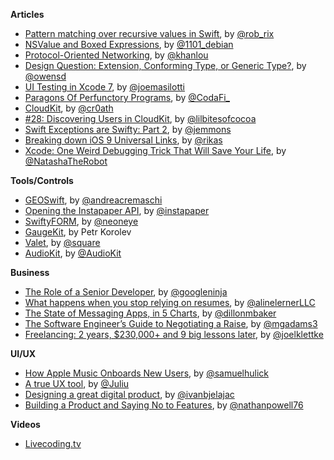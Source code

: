 **Articles**

* [Pattern matching over recursive values in Swift](http://antitypical.com/swift/2015/07/01/pattern-matching-over-recursive-values-in-swift/), by [@rob_rix](https://twitter.com/rob_rix)
* [NSValue and Boxed Expressions](https://alexdenisov.github.io/blog/nsvalue-and-boxed-expressions/), by [@1101_debian](https://twitter.com/1101_debian)
* [Protocol-Oriented Networking](http://khanlou.com/2015/06/protocol-oriented-networking/), by [@khanlou](https://twitter.com/khanlou)
* [Design Question: Extension, Conforming Type, or Generic Type?](http://owensd.io/2015/06/25/design-question-extension.html), by [@owensd](https://twitter.com/owensd)
* [UI Testing in Xcode 7](http://masilotti.com/ui-testing-xcode-7/), by [@joemasilotti](http://twitter.com/joemasilotti)
* [Paragons Of Perfunctory Programs](http://xn--wxak1a.com/blog/Monadic-Computering.html), by [@CodaFi_](https://twitter.com/CodaFi_)
* [Cloud​Kit](http://nshipster.com/cloudkit/), by [@cr0ath](https://twitter.com/cr0ath)
* [\#28: Discovering Users in CloudKit](http://littlebitesofcocoa.tumblr.com/post/122952445533/28-discovering-users-in-cloudkit), by [@lilbitesofcocoa](https://twitter.com/lilbitesofcocoa)
* [Swift Exceptions are Swifty: Part 2](http://www.figure.ink/blog/2015/6/29/swift-exceptions-are-swifty-part-2), by [@jemmons](https://twitter.com/jemmons)
* [Breaking down iOS 9 Universal Links](http://blog.hokolinks.stfi.re/how-to-implement-apple-universal-links-on-ios-9), by [@rikas](https://twitter.com/rikas)
* [Xcode: One Weird Debugging Trick That Will Save Your Life](http://natashatherobot.com/xcode-debugging-trick/), by [@NatashaTheRobot](https://twitter.com/NatashaTheRobot)

**Tools/Controls**

* [GEOSwift](https://github.com/andreacremaschi/GEOSwift), by [@andreacremaschi](https://twitter.com/andreacremaschi)
* [Opening the Instapaper API](http://blog.instapaper.com/post/121774203371), by [@instapaper](https://twitter.com/instapaper)
* [SwiftyFORM](https://github.com/neoneye/SwiftyFORM), by [@neoneye](https://twitter.com/neoneye)
* [GaugeKit](https://github.com/skywinder/GaugeKit), by Petr Korolev
* [Valet](https://github.com/square/Valet), by [@square](https://twitter.com/square)
* [AudioKit](https://github.com/audiokit/AudioKit), by [@AudioKit](https://twitter.com/AudioKitMan)


**Business**

* [The Role of a Senior Developer](http://mattbriggs.net/blog/2015/06/01/the-role-of-a-senior-developer/), by [@googleninja](https://twitter.com/googleninja)
* [What happens when you stop relying on resumes](http://blog.alinelerner.com/what-happens-when-you-stop-relying-on-resumes/), by [@alinelernerLLC](https://twitter.com/alinelernerLLC)
* [The State of Messaging Apps, in 5 Charts](http://contently.com/strategist/2015/06/30/the-state-of-messaging-apps-in-5-charts/), by [@dillonmbaker](https://twitter.com/dillonmbaker)
* [The Software Engineer’s Guide to Negotiating a Raise](http://www.mgadams.com/2015/06/30/the-software-engineers-guide-to-negotiating-a-raise/), by [@mgadams3](https://twitter.com/mgadams3)
* [Freelancing: 2 years, $230,000+ and 9 big lessons later](http://joelklettke.com/freelancing-2-years-230000-and-9-big-lessons-later/), by [@joelklettke](https://twitter.com/joelklettke)

**UI/UX**

* [How Apple Music Onboards New Users](http://www.useronboard.com/how-applemusic-onboards-new-users/), by [@samuelhulick](https://twitter.com/samuelhulick)
* [A true UX tool](https://medium.com/@JuliusHuijnk/a-true-ux-tool-9e892b0dc1a5), by [@Juliu](https://twitter.com/Juliu)
* [Designing a great digital product](http://five.agency/designing-great-digital-product/), by [@ivanbjelajac](https://twitter.com/ivanbjelajac)
* [Building a Product and Saying No to Features](http://nathanpowell.me/blog/saying-no-to-features/#.VZUkbe1Vj88), by [@nathanpowell76](https://twitter.com/nathanpowell76)


**Videos**

* [Livecoding.tv](https://www.livecoding.tv/)
